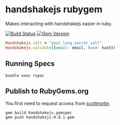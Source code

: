 # handshakejs rubygem

Makes interacting with handshakejs easier in ruby.

[![Build Status](https://travis-ci.org/handshakejs/handshakejs-ruby.svg?branch=master)](https://travis-ci.org/handshakejs/handshakejs-ruby)
[![Gem Version](https://badge.fury.io/rb/handshakejs.svg)](http://badge.fury.io/rb/handshakejs)

```ruby
Handshakejs.salt = "your_long_secret_salt"
Handshakejs.validate({email: email, hash: hash})
```

## Running Specs

```
bundle exec rspec
```

## Publish to RubyGems.org

You first need to request access from [scottmotte](http://github.com/scottmotte).

```
gem build handshakejs.gemspec
gem push handshakejs-0.0.1.gem
```


